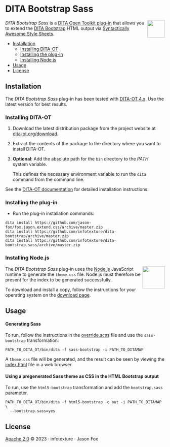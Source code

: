 # DITA Bootstrap Sass

<a href="https://www.dita-ot.org"><img src="https://www.dita-ot.org/images/dita-ot-logo.svg" align="right" height="55"></a>

_DITA Bootstrap Sass_ is a [DITA Open Toolkit plug-in](https://www.dita-ot.org/plugins) that allows you to extend the [DITA Bootstrap](https://infotexture.github.io/dita-bootstrap/) HTML output via [Syntactically Awesome Style Sheets][Sass].

<!-- MarkdownTOC levels="2,3" -->

- [Installation](#installation)
  - [Installing DITA-OT](#installing-dita-ot)
  - [Installing the plug-in](#installing-the-plug-in)
  - [Installing Node.js](#installing-nodejs)
- [Usage](#usage)
- [License](#license)

<!-- /MarkdownTOC -->

## Installation

The _DITA Bootstrap Sass_ plug-in has been tested with [DITA-OT 4.x](http://www.dita-ot.org/download). Use the latest version for best results.

### Installing DITA-OT

1.  Download the latest distribution package from the project website at
    [dita-ot.org/download](https://www.dita-ot.org/download).
2.  Extract the contents of the package to the directory where you want to install DITA-OT.
3.  **Optional**: Add the absolute path for the `bin` directory to the _PATH_ system variable.

    This defines the necessary environment variable to run the `dita` command from the command line.

See the [DITA-OT documentation](https://www.dita-ot.org/4.0/topics/installing-client.html) for detailed installation instructions.

### Installing the plug-in

- Run the plug-in installation commands:

```console
dita install https://github.com/jason-fox/fox.jason.extend.css/archive/master.zip
dita install https://github.com/infotexture/dita-bootstrap/archive/master.zip
dita install https://github.com/infotexture/dita-bootstrap.sass/archive/master.zip
```

### Installing Node.js

<a href="https://nodejs.org/"><img src="https://nodejs.org/static/images/logos/nodejs-new-pantone-black.svg" align="right" width="70" height="70" align="right" width="55" height="55"></a>

The _DITA Bootstrap Sass_ plug-in uses the [Node.js](https://nodejs.org/) JavaScript runtime to generate the `theme.css` file. Node.js must therefore be present for the index to be generated successfully.

To download and install a copy, follow the instructions for your operating system on the [download page](https://nodejs.org/en/download/).

## Usage

#### Generating Sass

To run, follow the instructions in the [override.scss](./override.scss) file and use the `sass-bootstrap` transformation:

```console
PATH_TO_DITA_OT/bin/dita -f sass-bootstrap -i PATH_TO_DITAMAP
```

A `theme.css` file will be generated, and the result can be seen by viewing the [index.html](./index.html) file in a web browser.

#### Using a pregenerated Sass theme as CSS in the HTML Bootstrap output

To run, use the `html5-bootstrap` transformation and add the `bootstrap.sass` parameter.

```console
PATH_TO_DITA_OT/bin/dita -f html5-bootstrap -o out -i PATH_TO_DITAMAP \
  --bootstrap.sass=yes
```

## License

[Apache 2.0](LICENSE) © 2023 · infotexture · Jason Fox

[Sass]: https://sass-lang.com

